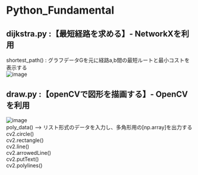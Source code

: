# Python_Fundamental

## dijkstra.py :【最短経路を求める】- NetworkXを利用 
  shortest_path() : グラフデータGを元に経路a,b間の最短ルートと最小コストを表示する  
  ![image](https://user-images.githubusercontent.com/95124230/147343372-77eece2d-beb1-4607-8a2a-7ac59ac3fac4.png)  


## draw.py :【openCVで図形を描画する】- OpenCVを利用  
![image](https://user-images.githubusercontent.com/50083409/146893646-da26fd74-8b95-4b38-bdc1-c43fa2885f3f.png)  
  poly_data() --> リスト形式のデータを入力し、多角形用の[np.array]を出力する  
  cv2.circle()  
  cv2.rectangle()  
  cv2.line()  
  cv2.arrowedLine()  
  cv2.putText()  
  cv2.polylines()  
